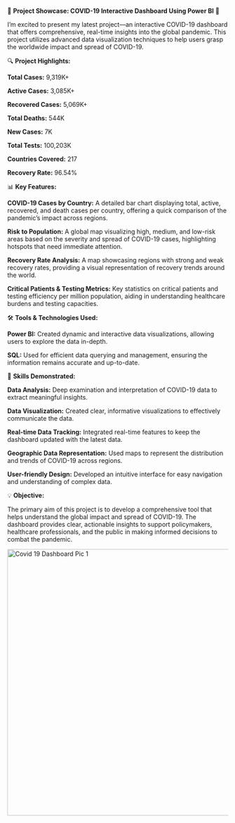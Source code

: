 🚀 **Project Showcase: COVID-19 Interactive Dashboard Using Power BI** 🚀

I’m excited to present my latest project—an interactive COVID-19 dashboard that offers comprehensive, real-time insights into the global pandemic. This project utilizes advanced data visualization techniques to help users grasp the worldwide impact and spread of COVID-19.

🔍 **Project Highlights:**

**Total Cases:** 9,319K+

**Active Cases:** 3,085K+

**Recovered Cases:** 5,069K+

**Total Deaths:** 544K

**New Cases:** 7K

**Total Tests:** 100,203K

**Countries Covered:** 217

**Recovery Rate:** 96.54%

📊 **Key Features:**

**COVID-19 Cases by Country:** A detailed bar chart displaying total, active, recovered, and death cases per country, offering a quick comparison of the pandemic’s impact across regions.

**Risk to Population:** A global map visualizing high, medium, and low-risk areas based on the severity and spread of COVID-19 cases, highlighting hotspots that need immediate attention.

**Recovery Rate Analysis:** A map showcasing regions with strong and weak recovery rates, providing a visual representation of recovery trends around the world.

**Critical Patients & Testing Metrics:** Key statistics on critical patients and testing efficiency per million population, aiding in understanding healthcare burdens and testing capacities.

🛠️ **Tools & Technologies Used:**

**Power BI:** Created dynamic and interactive data visualizations, allowing users to explore the data in-depth.

**SQL:** Used for efficient data querying and management, ensuring the information remains accurate and up-to-date.

🔧 **Skills Demonstrated:**

**Data Analysis:** Deep examination and interpretation of COVID-19 data to extract meaningful insights.

**Data Visualization:** Created clear, informative visualizations to effectively communicate the data.

**Real-time Data Tracking:** Integrated real-time features to keep the dashboard updated with the latest data.

**Geographic Data Representation:** Used maps to represent the distribution and trends of COVID-19 across regions.

**User-friendly Design:** Developed an intuitive interface for easy navigation and understanding of complex data.

💡 **Objective:**

The primary aim of this project is to develop a comprehensive tool that helps understand the global impact and spread of COVID-19. The dashboard provides clear, actionable insights to support policymakers, healthcare professionals, and the public in making informed decisions to combat the pandemic.


<img width="606" alt="Covid 19 Dashboard Pic 1" src="https://github.com/user-attachments/assets/0a164154-44cc-46cc-bfc2-036e3697b369">
